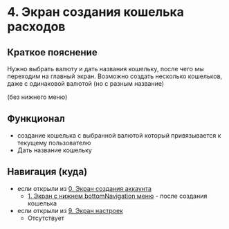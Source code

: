 # 4. Экран создания кошелька расходов

## Краткое пояснение

Нужно выбрать валюту и дать названия кошельку, после чего мы переходим на главный экран. Возможно
создать несколько кошельков, даже с одинаковой валютой (но с разным название)

(без нижнего меню)

## Функционал

- создание кошелька с выбранной валютой который привязывается к текущему пользователю
- Дать название кошельку

## Навигация (куда)

- если открыли из [0. Экран создания аккаунта](screen_0_create_account.md)
    - [1. Экран с нижнем bottomNavigation меню](screen_1_bottom_navigation_container.md) - после
      создания кошелька
- если открыли из [9. Экран настроек](screen_9_settings.md)
    - Отсутствует
